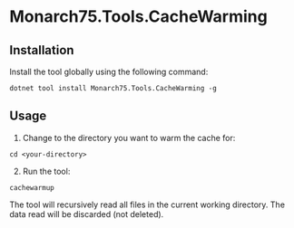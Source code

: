 # Monarch75.Tools.CacheWarming
 

## Installation


Install the tool globally using the following command:
```
dotnet tool install Monarch75.Tools.CacheWarming -g
```

  

## Usage

  

1. Change to the directory you want to warm the cache for:

```
cd <your-directory>
```

  

2. Run the tool:

```
cachewarmup
```
  

The tool will recursively read all files in the current working directory. The data read will be discarded (not deleted).